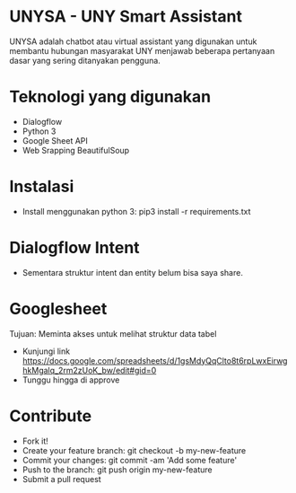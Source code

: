 # UNYSA - UNY Smart Assistant
UNYSA adalah chatbot atau virtual assistant yang digunakan untuk membantu hubungan masyarakat UNY menjawab beberapa pertanyaan dasar yang sering ditanyakan pengguna.

# Teknologi yang digunakan
- Dialogflow
- Python 3
- Google Sheet API
- Web Srapping BeautifulSoup

# Instalasi
- Install menggunakan python 3: pip3 install -r requirements.txt

# Dialogflow Intent
- Sementara struktur intent dan entity belum bisa saya share.

# Googlesheet
Tujuan: Meminta akses untuk melihat struktur data tabel
- Kunjungi link https://docs.google.com/spreadsheets/d/1gsMdyQqClto8t6rpLwxEirwghkMgalq_2rm2zUoK_bw/edit#gid=0
- Tunggu hingga di approve

# Contribute
- Fork it!
- Create your feature branch: git checkout -b my-new-feature
- Commit your changes: git commit -am 'Add some feature'
- Push to the branch: git push origin my-new-feature
- Submit a pull request
